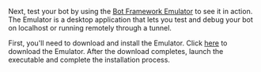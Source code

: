 Next, test your bot by using the [Bot Framework Emulator](~/bot-service-debug-emulator.md) to see it in action. 
The Emulator is a desktop application that lets you test and debug your bot on localhost or running remotely through a tunnel.

First, you'll need to download and install the Emulator.
Click [here](https://emulator.botframework.com/) to download the Emulator. After the download completes, launch the executable and complete the installation process.
